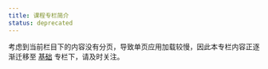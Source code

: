 ```yaml
---
title: 课程专栏简介
status: deprecated
---
```


考虑到当前栏目下的内容没有分页，导致单页应用加载较慢，因此本专栏内容正逐渐迁移至 [基础](../base/index.md) 专栏下，请及时关注。

